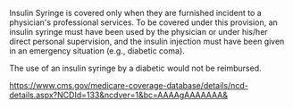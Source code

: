Insulin Syringe is covered only when they are furnished incident to a physician's professional services. 
To be covered under this provision, an insulin syringe must have been used by the physician or under his/her direct personal supervision, and the insulin injection must have been given in an emergency situation (e.g., diabetic coma).

The use of an insulin syringe by a diabetic would not be reimbursed.

https://www.cms.gov/medicare-coverage-database/details/ncd-details.aspx?NCDId=133&ncdver=1&bc=AAAAgAAAAAAA&
